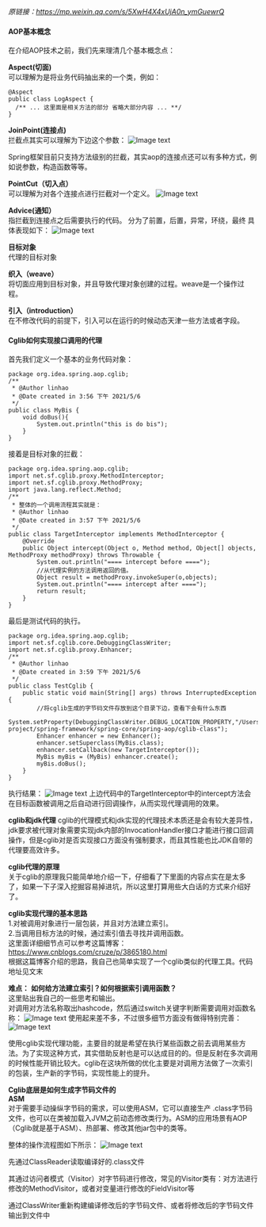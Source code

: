 _原链接：https://mp.weixin.qq.com/s/5XwH4X4xUjA0n_ymGuewrQ_

#### AOP基本概念  
在介绍AOP技术之前，我们先来理清几个基本概念点：

**Aspect(切面)**  
可以理解为是将业务代码抽出来的一个类，例如：
```
@Aspect
public class LogAspect {
  /** ... 这里面是相关方法的部分 省略大部分内容 ... **/
}
```

**JoinPoint(连接点)**  
拦截点其实可以理解为下边这个参数：
![Image text](https://mmbiz.qlogo.cn/mmbiz_png/eQPyBffYbufMnX6cab8QB3elbOC0s3uMLAU5twT4ERAUgicqLmdfDF11AAjCIt7y1NKfAFNMPjr760YgE9icMzlA/640?wx_fmt=png&tp=webp&wxfrom=5&wx_lazy=1&wx_co=1&retryload=2)

Spring框架目前只支持方法级别的拦截，其实aop的连接点还可以有多种方式，例如说参数，构造函数等等。


**PointCut（切入点）**  
可以理解为对各个连接点进行拦截对一个定义。
![Image text](https://mmbiz.qlogo.cn/mmbiz_png/eQPyBffYbufMnX6cab8QB3elbOC0s3uMvCWLYpAARP8Q3XQlgunOtSo0M8kLnmvkOfHN6MGlYObvmicUADdcRNA/640?wx_fmt=png&tp=webp&wxfrom=5&wx_lazy=1&wx_co=1&retryload=2)


**Advice(通知）**  
指拦截到连接点之后需要执行的代码。
分为了前置，后置，异常，环绕，最终
具体表现如下：
![Image text](https://mmbiz.qlogo.cn/mmbiz_png/eQPyBffYbufMnX6cab8QB3elbOC0s3uMKvHkJdF0mJM020yCBJaFsLUa4Mo6tZDWcAuyLkctbXib1ibWTj0pib9cg/640?wx_fmt=png&tp=webp&wxfrom=5&wx_lazy=1&wx_co=1&retryload=2)

**目标对象**  
代理的目标对象

**织入（weave）**  
将切面应用到目标对象，并且导致代理对象创建的过程。weave是一个操作过程。

**引入（introduction）**  
在不修改代码的前提下，引入可以在运行的时候动态天津一些方法或者字段。


#### Cglib如何实现接口调用的代理  
首先我们定义一个基本的业务代码对象：
```
package org.idea.spring.aop.cglib;
/**
 * @Author linhao
 * @Date created in 3:56 下午 2021/5/6
 */
public class MyBis {
    void doBus(){
        System.out.println("this is do bis");
    }
}
```
接着是目标对象的拦截：
```
package org.idea.spring.aop.cglib;
import net.sf.cglib.proxy.MethodInterceptor;
import net.sf.cglib.proxy.MethodProxy;
import java.lang.reflect.Method;
/**
 * 整体的一个调用流程其实就是：
 * @Author linhao
 * @Date created in 3:57 下午 2021/5/6
 */
public class TargetInterceptor implements MethodInterceptor {
    @Override
    public Object intercept(Object o, Method method, Object[] objects, MethodProxy methodProxy) throws Throwable {
        System.out.println("==== intercept before ====");
        //从代理实例的方法调用返回的值。
        Object result = methodProxy.invokeSuper(o,objects);
        System.out.println("==== intercept after ====");
        return result;
    }
}
```
最后是测试代码的执行。
```
package org.idea.spring.aop.cglib;
import net.sf.cglib.core.DebuggingClassWriter;
import net.sf.cglib.proxy.Enhancer;
/**
 * @Author linhao
 * @Date created in 3:59 下午 2021/5/6
 */
public class TestCglib {
    public static void main(String[] args) throws InterruptedException {
        //将cglib生成的字节码文件存放到这个目录下边，查看下会有什么东西
    System.setProperty(DebuggingClassWriter.DEBUG_LOCATION_PROPERTY,"/Users/idea/IdeaProjects/framework-project/spring-framework/spring-core/spring-aop/cglib-class");
        Enhancer enhancer = new Enhancer();
        enhancer.setSuperclass(MyBis.class);
        enhancer.setCallback(new TargetInterceptor());
        MyBis myBis = (MyBis) enhancer.create();
        myBis.doBus();
    }
}
```
执行结果：
![Image text](https://mmbiz.qlogo.cn/mmbiz_png/eQPyBffYbufMnX6cab8QB3elbOC0s3uMWukgiafUDaOXGZvtjmiaWJM8lVnURuFI6KQUM9miboGfeialiappOicicyUibA/640?wx_fmt=png&tp=webp&wxfrom=5&wx_lazy=1&wx_co=1&retryload=2)
上边代码中的TargetInterceptor中的intercept方法会在目标函数被调用之后自动进行回调操作，从而实现代理调用的效果。
  
**cglib和jdk代理**
cglib的代理模式和jdk实现的代理技术本质还是会有较大差异性，jdk要求被代理对象需要实现jdk内部的InvocationHandler接口才能进行接口回调操作，但是cglib对是否实现接口方面没有强制要求，而且其性能也比JDK自带的代理要高效许多。

**cglib代理的原理**  
关于cglib的原理我只能简单地介绍一下，仔细看了下里面的内容点实在是太多了，如果一下子深入挖掘容易掉进坑，所以这里打算用些大白话的方式来介绍好了。

**cglib实现代理的基本思路**  
1.对被调用对象进行一层包装，并且对方法建立索引。  
2.当调用目标方法的时候，通过索引值去寻找并调用函数。  
这里面详细细节点可以参考这篇博客：
https://www.cnblogs.com/cruze/p/3865180.html  
根据这篇博客介绍的思路，我自己也简单实现了一个cglib类似的代理工具。代码地址见文末

**难点：**
**如何给方法建立索引？如何根据索引调用函数？**  
这里贴出我自己的一些思考和输出。  
对调用对方法名称取出hashcode，然后通过switch关键字判断需要调用对函数名称：
![Image text](https://mmbiz.qlogo.cn/mmbiz_png/eQPyBffYbufMnX6cab8QB3elbOC0s3uMEt5X9Ytm9ibDKC1g6UZ0OnFYpL1F3kegobdV2lBRLymhVa9TCtR4Rdw/640?wx_fmt=png&tp=webp&wxfrom=5&wx_lazy=1&wx_co=1&retryload=2)
使用起来差不多，不过很多细节方面没有做得特别完善：
![Image text](https://mmbiz.qlogo.cn/mmbiz_png/eQPyBffYbufMnX6cab8QB3elbOC0s3uMgicYAvmmIXdCE9vEhu8wleztv6iaUJNRXYu7s5DVaq4ntjqibpfPibYKoA/640?wx_fmt=png&tp=webp&wxfrom=5&wx_lazy=1&wx_co=1&retryload=2)

使用cglib实现代理功能，主要目的就是希望在执行某些函数之前去调用某些方法。为了实现这种方式，其实借助反射也是可以达成目的的。但是反射在多次调用的时候性能开销比较大。cglib在这块所做的优化主要是对调用方法做了一次索引的包装，生产新的字节码，实现性能上的提升。

**Cglib底层是如何生成字节码文件的**  
**ASM**  
对于需要手动操纵字节码的需求，可以使用ASM，它可以直接生产 .class字节码文件，也可以在类被加载入JVM之前动态修改类行为。ASM的应用场景有AOP（Cglib就是基于ASM）、热部署、修改其他jar包中的类等。

整体的操作流程图如下所示：
![Image text](https://mmbiz.qlogo.cn/mmbiz_png/eQPyBffYbufMnX6cab8QB3elbOC0s3uMobnX7xZVMLTX6cM7nuSjJaSL2fDZngzibDHA4J2bGwLP6ONMZazwBvg/640?wx_fmt=png&tp=webp&wxfrom=5&wx_lazy=1&wx_co=1&retryload=2)

先通过ClassReader读取编译好的.class文件

其通过访问者模式（Visitor）对字节码进行修改，常见的Visitor类有：对方法进行修改的MethodVisitor，或者对变量进行修改的FieldVisitor等

通过ClassWriter重新构建编译修改后的字节码文件、或者将修改后的字节码文件输出到文件中
